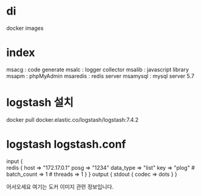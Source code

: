 # di
docker images

# index
msacg : code generate
msalc : logger collector
msalib : javascript library
msapm : phpMyAdmin 
msaredis : redis server
msamysql : mysql server 5.7

# logstash 설치
docker pull docker.elastic.co/logstash/logstash:7.4.2

# logstash logstash.conf

input {  
  redis {
    host => "172.17.0.1"
    posg => "1234"
    data_type => "list"
    key => "plog"
    # batch_count => 1
    # threads => 1
  }
}
output { stdout { codec => dots } }

어서오세요
여기는 도커 이미지 관련 정보입니다.